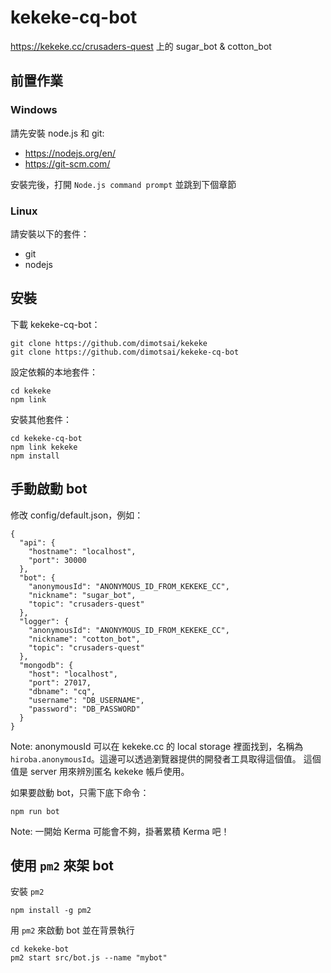 # kekeke-cq-bot
https://kekeke.cc/crusaders-quest 上的 sugar_bot &amp; cotton_bot 

## 前置作業
### Windows
請先安裝 node.js 和 git:
* https://nodejs.org/en/
* https://git-scm.com/

安裝完後，打開 `Node.js command prompt` 並跳到下個章節

### Linux
請安裝以下的套件：
* git
* nodejs

## 安裝
下載 kekeke-cq-bot：
```
git clone https://github.com/dimotsai/kekeke
git clone https://github.com/dimotsai/kekeke-cq-bot
```

設定依賴的本地套件：
```
cd kekeke
npm link
```

安裝其他套件：
```
cd kekeke-cq-bot
npm link kekeke
npm install
```

## 手動啟動 bot
修改 config/default.json，例如：
```
{
  "api": {
    "hostname": "localhost",
    "port": 30000
  },
  "bot": {
    "anonymousId": "ANONYMOUS_ID_FROM_KEKEKE_CC",
    "nickname": "sugar_bot",
    "topic": "crusaders-quest"
  },
  "logger": {
    "anonymousId": "ANONYMOUS_ID_FROM_KEKEKE_CC",
    "nickname": "cotton_bot",
    "topic": "crusaders-quest"
  },
  "mongodb": {
    "host": "localhost",
    "port": 27017,
    "dbname": "cq",
    "username": "DB_USERNAME",
    "password": "DB_PASSWORD"
  }
}
```
Note: anonymousId 可以在 kekeke.cc 的 local storage 裡面找到，名稱為 `hiroba.anonymousId`。這邊可以透過瀏覽器提供的開發者工具取得這個值。
這個值是 server 用來辨別匿名 kekeke 帳戶使用。

如果要啟動 bot，只需下底下命令：
```
npm run bot
```
Note: 一開始 Kerma 可能會不夠，掛著累積 Kerma 吧！

## 使用 `pm2` 來架 bot
安裝 `pm2`
```
npm install -g pm2
```

用 `pm2` 來啟動 bot 並在背景執行
```
cd kekeke-bot
pm2 start src/bot.js --name "mybot"
```
